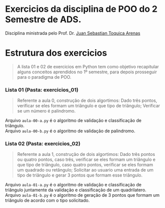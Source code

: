 # Exercicios da disciplina de POO do 2 Semestre de ADS.
Disciplina ministrada pelo Prof. Dr. [Juan Sebastian Toquica Arenas](http://lattes.cnpq.br/2404184132457027)

# Estrutura dos exercicios
> A lista 01 e 02 de exercicios em Python tem como objetivo recapitular alguns conceitos aprendidos no 1º semestre, para depois prosseguir para o paradigma de POO.
### Lista 01 (Pasta: exercicios_01)
> Referente a aula 0, construção de dois algortimos: Dado três pontos, verificar se eles formam um triângulo e que tipo de triângulo; Verificar se um número é palindromo.

Arquivo `aula-00-a.py` é o algoritmo de validação e classificação de triângulo.<br>
Arquivo `aula-00-b.py` é o algoritmo de validação de palindromo.

### Lista 02 (Pasta: exercicios_02)
> Referente a aula 1, construção de dois algortimos: Dado três pontos ou quatro pontos, caso três, verificar se eles formam um triângulo e que tipo de triângulo, caso quatro pontos,
verificar se eles formam um quadrado ou retângulo; Solicitar ao usuario uma entrada de um tipo de triângulo e gerar 3 pontos que formam esse triângulo.

Arquivo `aula-01-a.py` é o algoritmo de validação e classificação de triângulo juntamente da validação e classificação de um quadrilatero.<br>
Arquivo `aula-01-b.py` é o algoritmo de geração de 3 pontos que formam um triângulo de acordo com o tipo solicitado.
